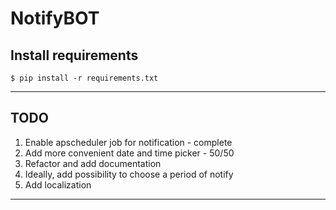 # NotifyBOT

Install requirements
---
    $ pip install -r requirements.txt
---

TODO
---
1. Enable apscheduler job for notification - complete
2. Add more convenient date and time picker - 50/50
3. Refactor and add documentation
4. Ideally, add possibility to choose a period of notify
5. Add localization
---